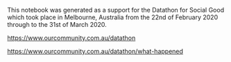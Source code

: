 This notebook was generated as a support for the Datathon for Social Good which took place in Melbourne, Australia from the 22nd of February 2020 through to the 31st of March 2020.

https://www.ourcommunity.com.au/datathon

https://www.ourcommunity.com.au/datathon/what-happened